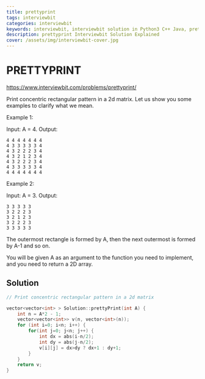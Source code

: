 ```yaml
---
title: prettyprint
tags: interviewbit
categories: interviewbit
keywords: interviewbit, interviewbit solution in Python3 C++ Java, prettyprint solution
description: prettyprint Interviewbit Solution Explained
cover: /assets/img/interviewbit-cover.jpg
---
```


# PRETTYPRINT

https://www.interviewbit.com/problems/prettyprint/

Print concentric rectangular pattern in a 2d matrix. 
Let us show you some examples to clarify what we mean.

Example 1:

Input: A = 4.
Output:
```
4 4 4 4 4 4 4 
4 3 3 3 3 3 4 
4 3 2 2 2 3 4 
4 3 2 1 2 3 4 
4 3 2 2 2 3 4 
4 3 3 3 3 3 4 
4 4 4 4 4 4 4 
```
Example 2:

Input: A = 3.
Output:
```
3 3 3 3 3 
3 2 2 2 3 
3 2 1 2 3 
3 2 2 2 3 
3 3 3 3 3 
```
The outermost rectangle is formed by A, then the next outermost is formed by A-1 and so on.

You will be given A as an argument to the function you need to implement, and you need to return a 2D array.

## Solution

```cpp
// Print concentric rectangular pattern in a 2d matrix

vector<vector<int> > Solution::prettyPrint(int A) {
    int n = A*2 - 1;
    vector<vector<int>> v(n, vector<int>(n));
    for (int i=0; i<n; i++) {
        for(int j=0; j<n; j++) {
            int dx = abs(i-n/2);
            int dy = abs(j-n/2);
            v[i][j] = dx>dy ? dx+1 : dy+1;
        }
    }
    return v;
}
```

